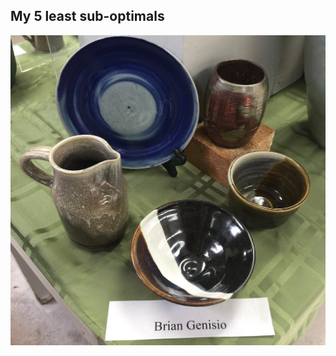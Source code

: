 ## My 5 least sub-optimals
![Pottery Success](images/pottery-1.jpg) <!-- .element: width="500px" -->
